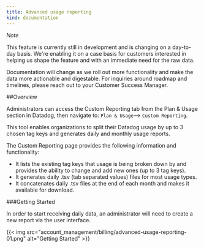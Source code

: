 ```yaml
---
title: Advanced usage reporting
kind: documentation
---
```


*Note*

This feature is currently still in development and is changing on a day-to-day basis. We're enabling it on a case basis for customers interested in helping us shape the feature and with an immediate need for the raw data.

Documentation will change as we roll out more functionality and make the data more actionable and digestable. For inquiries around roadmap and timelines, please reach out to your Customer Success Manager.

##Overview

Administrators can access the Custom Reporting tab from the Plan & Usage section in Datadog, then navigate to: 
`Plan & Usage`--> `Custom Reporting`.

This tool enables organizations to split their Datadog usage by up to 3 chosen tag keys and generates daily and monthly usage reports.

The Custom Reporting page provides the following information and functionality:

* It lists the existing tag keys that usage is being broken down by and provides the ability to change and add new ones (up to 3 tag keys).
* It generates daily .tsv (tab separated values) files for most usage types.
* It concatenates daily .tsv files at the end of each month and makes it available for download.

###Getting Started

In order to start receiving daily data, an administrator will need to create a new report via the user interface. 

{{< img src="account_management/billing/advanced-usage-reporting-01.png" alt="Getting Started" >}}

